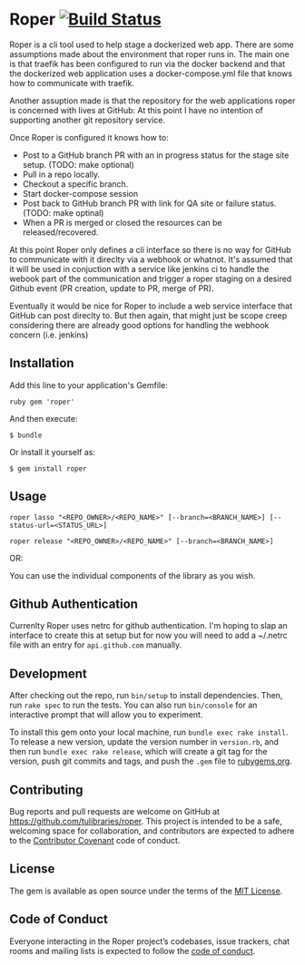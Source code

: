 # Roper [![Build Status](https://travis-ci.org/tulibraries/roper.svg?branch=master)](https://travis-ci.org/tulibraries/roper)

Roper is a cli tool used to help stage a dockerized web app.  There are some
assumptions made about the environment that roper runs in.  The main one is
that traefik has been configured to run via the docker backend and that the
dockerized web application uses a docker-compose.yml file that knows how to
communicate with traefik.

Another assuption made is that the repository for the web applications roper is
concerned with lives at GitHub: At this point I have no intention of supporting
another git repository service.

Once Roper is configured it knows how to:
* Post to a GitHub branch PR with an in progress status for the
  stage site setup. (TODO: make optional)
* Pull in a repo locally.
* Checkout a specific branch.
* Start docker-compose session
* Post back to GitHub branch PR with link for QA site or failure
  status. (TODO: make optinal)
* When a PR is merged or closed the resources can be released/recovered.

At this point Roper only defines a cli interface so there is no way for GitHub
to communicate with it direclty via a webhook or whatnot. It's assumed that it
will be used in conjuction with a service like jenkins ci to handle the webook
part of the communication and trigger a roper staging on a desired Github event
(PR creation, update to PR, merge of PR).

Eventually it would be nice for Roper to include a web service interface that
GitHub can post direclty to. But then again, that might just be scope creep
considering there are already good options for handling the webhook concern
(i.e. jenkins)

## Installation

Add this line to your application's Gemfile:

```ruby gem 'roper' ```

And then execute:

    $ bundle

Or install it yourself as:

    $ gem install roper

## Usage

`roper lasso "<REPO_OWNER>/<REPO_NAME>" [--branch=<BRANCH_NAME>] [--status-url=<STATUS_URL>]`

`roper release "<REPO_OWNER>/<REPO_NAME>" [--branch=<BRANCH_NAME>]`

OR:

You can use the individual components of the library as you wish.

## Github Authentication
Currenlty Roper uses netrc for github authentication.  I'm hoping to slap an interface to create this at setup but for now you will need to add a ~/.netrc file with an entry for `api.github.com` manually.

## Development

After checking out the repo, run `bin/setup` to install dependencies. Then, run
`rake spec` to run the tests. You can also run `bin/console` for an interactive
prompt that will allow you to experiment.

To install this gem onto your local machine, run `bundle exec rake install`. To
release a new version, update the version number in `version.rb`, and then run
`bundle exec rake release`, which will create a git tag for the version, push
git commits and tags, and push the `.gem` file to
[rubygems.org](https://rubygems.org).

## Contributing

Bug reports and pull requests are welcome on GitHub at
https://github.com/tulibraries/roper. This project is intended to be a safe,
welcoming space for collaboration, and contributors are expected to adhere to
the [Contributor Covenant](http://contributor-covenant.org) code of conduct.

## License

The gem is available as open source under the terms of the [MIT
License](http://opensource.org/licenses/MIT).

## Code of Conduct

Everyone interacting in the Roper project’s codebases, issue trackers, chat
rooms and mailing lists is expected to follow the [code of
conduct](https://github.com/tulibraries/roper/blob/master/CODE_OF_CONDUCT.md).
